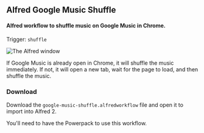 ## Alfred Google Music Shuffle

#### Alfred workflow to shuffle music on Google Music in Chrome.

Trigger: `shuffle`

![The Alfred window](http://imgur.com/OHNEYQW.png)

If Google Music is already open in Chrome, it will shuffle the music immediately. If not, it will open a new tab, wait for the page to load, and then shuffle the music.

### Download

Download the `google-music-shuffle.alfredworkflow` file and open it to import into Alfred 2.

You'll need to have the Powerpack to use this workflow.